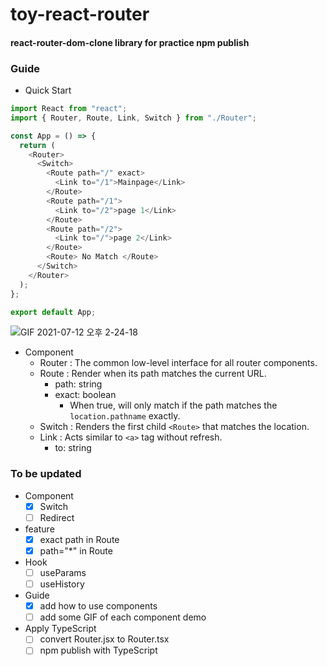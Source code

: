 # toy-react-router

#### react-router-dom-clone library for practice npm publish

### Guide
- Quick Start
```js
import React from "react";
import { Router, Route, Link, Switch } from "./Router";

const App = () => {
  return (
    <Router>
      <Switch>
        <Route path="/" exact>
          <Link to="/1">Mainpage</Link>
        </Route>
        <Route path="/1">
          <Link to="/2">page 1</Link>
        </Route>
        <Route path="/2">
          <Link to="/">page 2</Link>
        </Route>
        <Route> No Match </Route>
      </Switch>
    </Router>
  );
};

export default App;
```
![GIF 2021-07-12 오후 2-24-18](https://user-images.githubusercontent.com/70461368/125235162-fa212e00-e31c-11eb-80f7-48778b1b3fe8.gif)
- Component
  - Router : The common low-level interface for all router components.
  - Route : Render when its path matches the current URL.
    - path: string 
    - exact: boolean
      - When true, will only match if the path matches the `location.pathname` exactly.
  - Switch : Renders the first child `<Route>` that matches the location.
  - Link : Acts similar to `<a>` tag without refresh.
    - to: string

### To be updated
- Component
  - [X] Switch
  - [ ] Redirect
- feature
  - [X] exact path in Route
  - [X] path="*" in Route
- Hook
  - [ ] useParams
  - [ ] useHistory
- Guide
  - [X] add how to use components
  - [ ] add some GIF of each component demo
- Apply TypeScript
  - [ ] convert Router.jsx to Router.tsx
  - [ ] npm publish with TypeScript